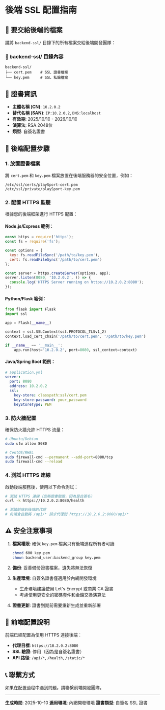 # 後端 SSL 配置指南

## 📁 要交給後端的檔案

請將 `backend-ssl/` 目錄下的所有檔案交給後端開發團隊：

### 📂 backend-ssl/ 目錄內容
```
backend-ssl/
├── cert.pem    # SSL 證書檔案
└── key.pem     # SSL 私鑰檔案
```

## 🔐 證書資訊
- **主體名稱 (CN)**: `10.2.0.2`
- **替代名稱 (SAN)**: `IP:10.2.0.2`, `DNS:localhost`
- **有效期**: 2025/10/10 - 2026/10/10
- **演算法**: RSA 2048位
- **類型**: 自簽名證書

## 🚀 後端配置步驟

### 1. 放置證書檔案
將 `cert.pem` 和 `key.pem` 檔案放置在後端服務器的安全位置，例如：
```
/etc/ssl/certs/playSport-cert.pem
/etc/ssl/private/playSport-key.pem
```

### 2. 配置 HTTPS 監聽
根據您的後端框架進行 HTTPS 配置：

#### Node.js/Express 範例：
```javascript
const https = require('https');
const fs = require('fs');

const options = {
  key: fs.readFileSync('/path/to/key.pem'),
  cert: fs.readFileSync('/path/to/cert.pem')
};

const server = https.createServer(options, app);
server.listen(8080, '10.2.0.2', () => {
  console.log('HTTPS Server running on https://10.2.0.2:8080');
});
```

#### Python/Flask 範例：
```python
from flask import Flask
import ssl

app = Flask(__name__)

context = ssl.SSLContext(ssl.PROTOCOL_TLSv1_2)
context.load_cert_chain('/path/to/cert.pem', '/path/to/key.pem')

if __name__ == '__main__':
    app.run(host='10.2.0.2', port=8080, ssl_context=context)
```

#### Java/Spring Boot 範例：
```yaml
# application.yml
server:
  port: 8080
  address: 10.2.0.2
  ssl:
    key-store: classpath:ssl/cert.pem
    key-store-password: your_password
    keyStoreType: PEM
```

### 3. 防火牆配置
確保防火牆允許 HTTPS 流量：
```bash
# Ubuntu/Debian
sudo ufw allow 8080

# CentOS/RHEL
sudo firewall-cmd --permanent --add-port=8080/tcp
sudo firewall-cmd --reload
```

### 4. 測試 HTTPS 連線
啟動後端服務後，使用以下命令測試：
```bash
# 測試 HTTPS 連線（忽略證書驗證，因為是自簽名）
curl -k https://10.2.0.2:8080/health

# 測試前端到後端的代理
# 前端會自動將 /api/* 請求代理到 https://10.2.0.2:8080/api/*
```

## ⚠️ 安全注意事項

1. **檔案權限**: 確保 `key.pem` 檔案只有後端進程所有者可讀
   ```bash
   chmod 600 key.pem
   chown backend_user:backend_group key.pem
   ```

2. **備份**: 妥善備份證書檔案，遺失將無法恢復

3. **生產環境**: 自簽名證書僅適用於內網開發環境
   - 生產環境建議使用 Let's Encrypt 或商業 CA 證書
   - 考慮使用更安全的密碼套件和金鑰交換演算法

4. **證書更新**: 證書到期前需要重新生成並重新部署

## 🔄 前端配置說明

前端已經配置為使用 HTTPS 連接後端：
- **代理目標**: `https://10.2.0.2:8080`
- **SSL 驗證**: 停用（因為是自簽名證書）
- **API 路徑**: `/api/*`, `/health`, `/static/*`

## 📞 聯繫方式

如果在配置過程中遇到問題，請聯繫前端開發團隊。

---
**生成時間**: 2025-10-10
**適用環境**: 內網開發環境
**證書類型**: 自簽名 SSL 證書
